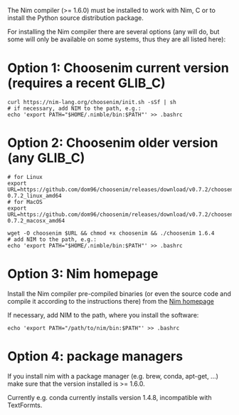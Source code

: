 
The Nim compiler (>= 1.6.0) must be installed to work with Nim, C or to install
the Python source distribution package.

For installing the Nim compiler there are several options (any will do, but some will only be available on some
systems, thus they are all listed here):

# Option 1: Choosenim current version (requires a recent GLIB_C)
```
curl https://nim-lang.org/choosenim/init.sh -sSf | sh
# if necessary, add NIM to the path, e.g.:
echo 'export PATH="$HOME/.nimble/bin:$PATH"' >> .bashrc
```

# Option 2: Choosenim older version (any GLIB_C)

```
# for Linux
export URL=https://github.com/dom96/choosenim/releases/download/v0.7.2/choosenim-0.7.2_linux_amd64
# for MacOS
export URL=https://github.com/dom96/choosenim/releases/download/v0.7.2/choosenim-0.7.2_macosx_amd64

wget -O choosenim $URL && chmod +x choosenim && ./choosenim 1.6.4
# add NIM to the path, e.g.:
echo 'export PATH="$HOME/.nimble/bin:$PATH"' >> .bashrc
```

# Option 3: Nim homepage 

Install the Nim compiler pre-compiled binaries (or even the source code and compile it according to the instructions there)
from the [Nim homepage](https://nim-lang.org/install_unix.html)

If necessary, add NIM to the path, where you install the software:
```
echo 'export PATH="/path/to/nim/bin:$PATH"' >> .bashrc
```

# Option 4: package managers

If you install nim with a package manager (e.g. brew, conda, apt-get, ...)
make sure that the version installed is >= 1.6.0.

Currently e.g. conda currently installs version 1.4.8, incompatible with TextFormts.
